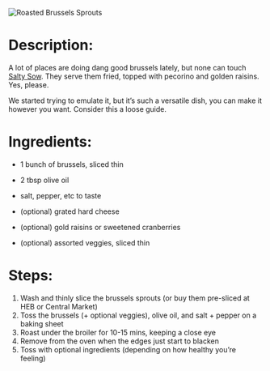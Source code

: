 ![Roasted Brussels Sprouts](https://chowdown.io/images/roasted-brussels-sprouts.jpg)

# Description:

A lot of places are doing dang good brussels lately, but none can touch [Salty Sow](http://saltysow.com/). They serve them fried, topped with pecorino and golden raisins. Yes, please.

We started trying to emulate it, but it’s such a versatile dish, you can make it however you want. Consider this a loose guide.

# Ingredients:

* 1 bunch of brussels, sliced thin
* 2 tbsp olive oil
* salt, pepper, etc to taste

* (optional) grated hard cheese
* (optional) gold raisins or sweetened cranberries
* (optional) assorted veggies, sliced thin

# Steps:

1. Wash and thinly slice the brussels sprouts (or buy them pre-sliced at HEB or Central Market)
2. Toss the brussels (+ optional veggies), olive oil, and salt + pepper on a baking sheet
3. Roast under the broiler for 10-15 mins, keeping a close eye
4. Remove from the oven when the edges just start to blacken
5. Toss with optional ingredients (depending on how healthy you’re feeling)
